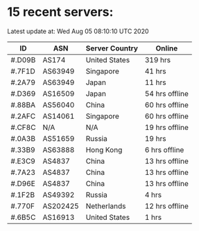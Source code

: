 # 15 recent servers:

Latest update at: Wed Aug 05 08:10:10 UTC 2020

| ID | ASN | Server Country | Online |
| -- | --- | -------------- | ------ |
| #.D09B | AS174 | United States | 319 hrs |
| #.7F1D | AS63949 | Singapore | 41 hrs |
| #.2A79 | AS63949 | Japan | 11 hrs |
| #.D369 | AS16509 | Japan | 54 hrs offline |
| #.88BA | AS56040 | China | 60 hrs offline |
| #.2AFC | AS14061 | Singapore | 60 hrs offline |
| #.CF8C | N/A | N/A | 19 hrs offline |
| #.0A3B | AS51659 | Russia | 19 hrs |
| #.33B9 | AS63888 | Hong Kong | 6 hrs offline |
| #.E3C9 | AS4837 | China | 13 hrs offline |
| #.7A23 | AS4837 | China | 13 hrs offline |
| #.D96E | AS4837 | China | 13 hrs offline |
| #.1F2B | AS49392 | Russia | 4 hrs |
| #.770F | AS202425 | Netherlands | 12 hrs offline |
| #.6B5C | AS16913 | United States | 1 hrs |

